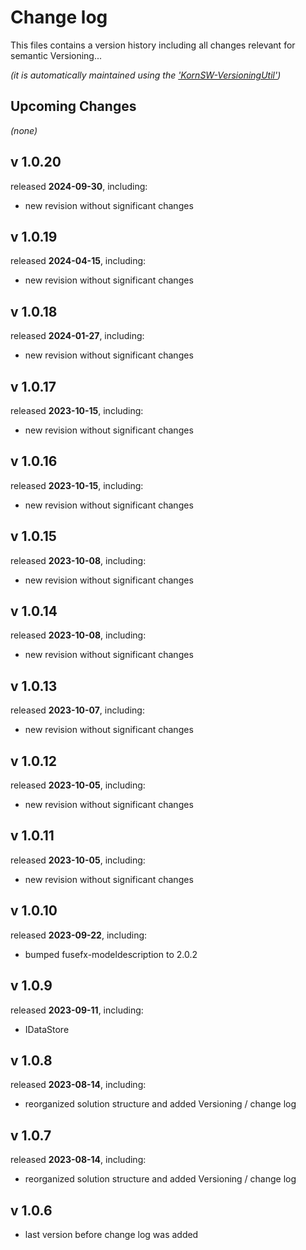 # Change log
This files contains a version history including all changes relevant for semantic Versioning...

*(it is automatically maintained using the ['KornSW-VersioningUtil'](https://github.com/KornSW/VersioningUtil))*




## Upcoming Changes

*(none)*



## v 1.0.20
released **2024-09-30**, including:
 - new revision without significant changes



## v 1.0.19
released **2024-04-15**, including:
 - new revision without significant changes



## v 1.0.18
released **2024-01-27**, including:
 - new revision without significant changes



## v 1.0.17
released **2023-10-15**, including:
 - new revision without significant changes



## v 1.0.16
released **2023-10-15**, including:
 - new revision without significant changes



## v 1.0.15
released **2023-10-08**, including:
 - new revision without significant changes



## v 1.0.14
released **2023-10-08**, including:
 - new revision without significant changes



## v 1.0.13
released **2023-10-07**, including:
 - new revision without significant changes



## v 1.0.12
released **2023-10-05**, including:
 - new revision without significant changes



## v 1.0.11
released **2023-10-05**, including:
 - new revision without significant changes



## v 1.0.10
released **2023-09-22**, including:
 - bumped fusefx-modeldescription to 2.0.2



## v 1.0.9
released **2023-09-11**, including:
 - IDataStore



## v 1.0.8
released **2023-08-14**, including:
 - reorganized solution structure and added Versioning / change log



## v 1.0.7
released **2023-08-14**, including:
 - reorganized solution structure and added Versioning / change log



## v 1.0.6
 - last version before change log was added



